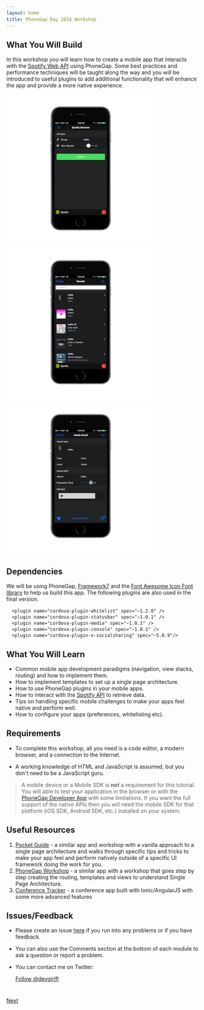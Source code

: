 ```yaml
---
layout: home
title: PhoneGap Day 2016 Workshop
---
```


## What You Will Build
In this workshop you will learn how to create a mobile app that interacts with the [Spotify Web API](https://developer.spotify.com/web-api/) 
using PhoneGap. Some best practices and performance techniques will be taught along the way and you will be introduced to useful plugins to 
add additional functionality that will enhance the app and provide a more native experience. 

<img class="screenshot" src="images/main.png"/>
<img class="screenshot" src="images/list.png"/>
<img class="screenshot" src="images/detail.png"/>
<!--<img class="screenshot" src="images/menu.png"/>-->
<!--<img class="screenshot" src="images/swipe-play.png"/>-->
<!--<img class="screenshot" src="images/swipe-right.png"/>-->

## Dependencies
We will be using PhoneGap, [Framework7](http://www.idangero.us/framework7) and the [Font Awesome Icon Font library](http://fortawesome.github.io/Font-Awesome/)
 to help us build this app. The following plugins are also used in the final version. 
  
      <plugin name="cordova-plugin-whitelist" spec="~1.2.0" />
      <plugin name="cordova-plugin-statusbar" spec="~1.0.1" />
      <plugin name="cordova-plugin-media" spec="~1.0.1" />
      <plugin name="cordova-plugin-console" spec="~1.0.1" />
      <plugin name="cordova-plugin-x-socialsharing" spec="~5.0.9"/>


## What You Will Learn
- Common mobile app development paradigms (navigation, view stacks, routing) and how to implement them.
- How to implement templates to set up a single page architecture.
- How to use PhoneGap plugins in your mobile apps.
- How to interact with the [Spotify API](https://developer.spotify.com/web-api/) to retrieve data. 
- Tips on handling specific mobile challenges to make your apps feel native and perform well. 
- How to configure your apps (preferences, whitelisting etc). 

## Requirements

- To complete this workshop, all you need is a code editor, a modern browser, and a connection to the Internet.

- A working knowledge of HTML and JavaScript is assumed, but you don't need to be a JavaScript guru.

>A mobile device or a Mobile SDK is **not** a requirement for this tutorial. You will able to test your application in the browser or with the 
[PhoneGap Developer App](app.developer.com) with some limitations. If you want the full support of the native APIs then you will need the mobile 
SDK for that platform (iOS SDK, Android SDK, etc.) installed on your system. 

## Useful Resources
1. [Pocket Guide](http://hollyschinsky.github.io/pocket-guide) - a similar app and workshop with a vanilla approach to a single page architecture and walks through specific
tips and tricks to make your app feel and perform natively outside of a specific UI framework doing the work for you. 
2. [PhoneGap Workshop](http://hollyschinsky.github.io/phonegap-workshop) - a similar app with a workshop that goes step by step creating the routing, templates and views to understand Single Page Architecture. 
3. [Conference Tracker](http://hollyschinsky.github.io/ConferenceTracker) - a conference app built with Ionic/AngularJS with some more advanced features


## Issues/Feedback

- Please create an issue [here](https://github.com/hollyschinsky/spotify-browser/issues) if you run
into any problems or if you have feedback.

- You can also use the Comments section at the bottom of each module to ask a question or report a problem.

- You can contact me on Twitter:

    <a href="https://twitter.com/devgirlfl" class="twitter-follow-button" data-show-count="true" 
    data-size="large" data-lang="en">Follow 
    @devgirlfl</a>
    <script>!function(d,s,id){var js,fjs=d.getElementsByTagName(s)[0];if(!d.getElementById(id)){js=d.createElement(s);js.id=id;js.src="//platform.twitter.com/widgets.js";fjs.parentNode.insertBefore(js,fjs);}}(document,"script","twitter-wjs");</script>


<div class="row" style="margin-top:40px;">
<div class="col-sm-12">
<a href="module1.html" class="btn btn-default pull-right">Next <i class="glyphicon
glyphicon-chevron-right"></i></a>
</div>
</div>

<script>
  (function(i,s,o,g,r,a,m){i['GoogleAnalyticsObject']=r;i[r]=i[r]||function(){
  (i[r].q=i[r].q||[]).push(arguments)},i[r].l=1*new Date();a=s.createElement(o),
  m=s.getElementsByTagName(o)[0];a.async=1;a.src=g;m.parentNode.insertBefore(a,m)
  })(window,document,'script','//www.google-analytics.com/analytics.js','ga');

  ga('create', 'UA-72845162-1', 'auto');
  ga('send', 'pageview');

</script>